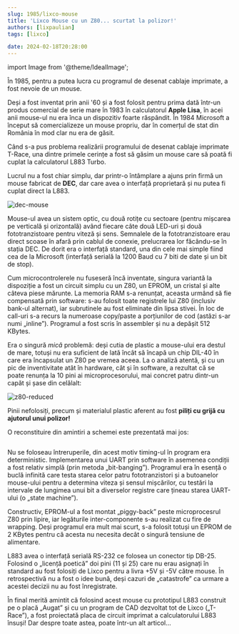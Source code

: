 ```yaml
---
slug: 1985/lixco-mouse
title: 'Lixco Mouse cu un Z80... scurtat la polizor!'
authors: [lixpaulian]
tags: [lixco]

date: 2024-02-18T20:28:00
---
```


import Image from '@theme/IdealImage';

În 1985, pentru a putea lucra cu programul de desenat cablaje imprimate,
a fost nevoie de un mouse.

<!-- truncate -->

Deși a fost inventat prin anii '60 și a fost folosit pentru prima dată într-un produs comercial
de serie mare în 1983 în calculatorul **Apple Lisa**, în acei anii mouse-ul nu era înca un dispozitiv
foarte răspândit. În 1984 Microsoft a început să comercializeze un mouse propriu, dar în comerțul de stat din România în mod clar nu era de găsit.

Când s-a pus problema realizării programului de desenat cablaje imprimate T-Race, una dintre primele
cerințe a fost să găsim un mouse care să poată fi cuplat la calculatorul L883 Turbo.

Lucrul nu a fost chiar simplu, dar printr-o întâmplare a ajuns prin firmă un mouse fabricat de **DEC**,
dar care avea o interfață proprietară și nu putea fi cuplat direct la L883.

![dec-mouse](https://cronica-it.github.io/imagini/1985/lixco-mouse/dec-round-mouse.jpg)

Mouse-ul avea un sistem optic, cu două rotițe cu sectoare (pentru mișcarea pe verticală și orizontală) având fiecare câte două LED-uri și două fototranzistoare pentru viteză și sens. Semnalele de la fototranzistoare erau direct scoase în afară prin cablul de conexie, prelucrarea lor făcându-se în stația DEC. De dorit era o interfață standard, una din cele mai simple fiind cea de la Microsoft (interfață serială la 1200 Baud cu 7 biti de date și un bit de stop).

Cum microcontrolerele nu fuseseră încă inventate, singura variantă la dispoziție a fost un circuit simplu cu un Z80, un EPROM, un cristal și alte câteva piese mărunte. La memoria RAM s-a renunțat, aceasta urmând să fie compensată prin software: s-au folosit toate registrele lui Z80 (inclusiv bank-ul alternat), iar subrutinele au fost eliminate din lipsa stivei. În loc de call-uri s-a recurs la numeroase copy/paste a porțiunilor de cod (astăzi s-ar numi „inline”). Programul a fost scris în assembler și nu a depășit 512 KBytes.

Era o singură _mică_ problemă: deși cutia de plastic a mouse-ului era destul de mare, totuși nu era suficient de lată încât să încapă un chip DIL-40 în care era încapsulat un Z80 pe vremea aceea. La o analiză atentă, și cu un pic de inventivitate atât în hardware, cât și în software, a rezultat că se poate renunța la 10 pini ai microprocesorului, mai concret patru dintr-un capăt și șase din celălalt:

![z80-reduced](https://cronica-it.github.io/imagini/1985/lixco-mouse/z80-reduced.png)

Pinii nefolosiți, precum și materialul plastic aferent au fost **piliți cu grijă cu ajutorul unui polizor!**

O reconstituire din amintiri a schemei este prezentată mai jos:

<a href="https://cronica-it.github.io/imagini/1985/lixco-mouse/z80-mouse-sch.pdf"><Image img="https://cronica-it.github.io/imagini/1985/lixco-mouse/z80-mouse-sch.pdf" /></a>

Nu se foloseau întreruperile, din acest motiv timing-ul în program era deterministic. Implementarea unui UART prin software în asemenea condiții a fost relativ simplă (prin metoda „bit-banging”). Programul era în esență o buclă infinită care testa starea celor patru fototranzistori și a butoanelor mouse-ului pentru a determina viteza și sensul mișcărilor, cu testări la intervale de lungimea unui bit a diverselor registre care țineau starea UART-ului (o „state machine”).

Constructiv, EPROM-ul a fost montat „piggy-back” peste microprocesrul Z80 prin lipire, iar legăturile inter-componente s-au realizat cu fire de wrapping. Deși programul era mult mai scurt, s-a folosit totuși un EPROM de 2 KBytes pentru că acesta nu necesita decât o singură tensiune de alimentare.

L883 avea o interfață serială RS-232 ce folosea un conector tip DB-25. Folosind o „licență poetică” doi pini (11 și 25) care nu erau asignați în standard au fost folosiți de Lixco pentru a livra +5V și -5V către mouse. În retrospectivă nu a fost o idee bună, deși cazuri de „catastrofe” ca urmare a acestei decizii nu au fost înregistrate.

În final merită amintit că folosind acest mouse cu prototipul L883 construit pe o placă „Augat” și cu un program de CAD dezvoltat tot de Lixco („T-Race”), a fost proiectată placa de circuit imprimat a calculatorului L883 însuși! Dar despre toate astea, poate într-un alt articol...
